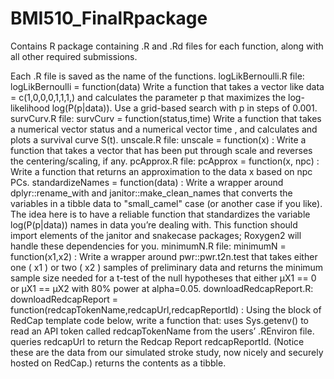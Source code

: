 # BMI510_FinalRpackage
Contains R package containing .R and .Rd files for each function, along with all other required submissions.

Each .R file is saved as the name of the functions.
logLikBernoulli.R file: logLikBernoulli = function(data) Write a function that takes a vector like data = c(1,0,0,0,1,1,1,) and calculates the parameter p that maximizes the log-likelihood log(P(p|data)). Use a grid-based search with p in steps of 0.001.
survCurv.R file: survCurv = function(status,time) Write a function that takes a numerical vector status and a numerical vector time , and calculates and plots a survival curve S(t).
unscale.R file: unscale = function(x) : Write a function that takes a vector that has been put through scale and reverses the centering/scaling, if any.
pcApprox.R file: pcApprox = function(x, npc) : Write a function that returns an approximation to the data x based on npc PCs.
standardizeNames = function(data) : Write a wrapper around dplyr::rename_with and janitor::make_clean_names that converts the variables in a tibble data to "small_camel" case (or another case if you like). The idea here is to have a reliable function that standardizes the variable log(P(p|data)) names in data you’re dealing with. This function should import elements of the janitor and snakecase packages; Roxygen2 will handle these dependencies for you.
minimumN.R file: minimumN = function(x1,x2) : Write a wrapper around pwr::pwr.t2n.test that takes either one ( x1 ) or two ( x2 ) samples of preliminary data and returns the minimum sample size needed for a t-test of the null hypotheses that either μX1 == 0 or μX1 == μX2 with 80% power at alpha=0.05.
downloadRedcapReport.R: downloadRedcapReport = function(redcapTokenName,redcapUrl,redcapReportId) : Using the block of RedCap template code below, write a function that:
                                uses Sys.getenv() to read an API token called redcapTokenName from the users’ .REnviron file.
                                queries redcapUrl to return the Redcap Report redcapReportId. (Notice these are the data from our simulated stroke study, now nicely and securely hosted on RedCap.)
                                returns the contents as a tibble.
